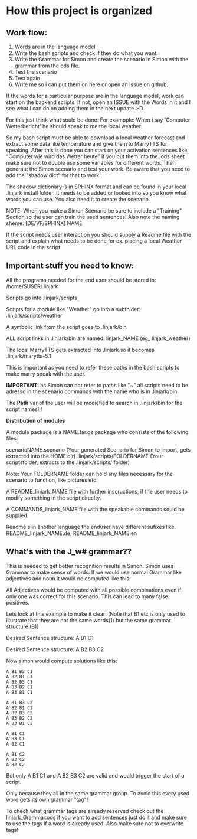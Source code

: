 How this project is organized
==============================

Work flow:
----------

1. Words are in the language model
2. Write the bash scripts and check if they do what you want.
3. Write the Grammar for Simon and create the scenario in Simon with the grammar from the ods file.
4. Test the scenario 
5. Test again
6. Write me so i can put them on here or open an Issue on github. 


If the words for a particular purpose are in the language model, work can start on the backend scripts. If not, open an ISSUE with the Words in it and I see what I can do on adding them in the next update :-D

For this just think what sould be done. For exampple: When i say 'Computer Wetterbericht' he should speak to me the local weather. 

So my bash script must be able to download a local weather forecast and extract some data like temperature and give them to MarryTTS for speaking. After this is done you can start on your activation sentences like: "Computer wie wird das Wetter heute" if you put them into the .ods sheet make sure not to double use some variables for different words.
Then generate the Simon scenario and test your work. Be aware that you need to add the "shadow dict" for that to work. 

The shadow dictionary is in SPHINX format and can be found in your local .linjark install folder. It needs to be added or looked into so you know what words you can use. You also need it to create the scenario.

NOTE: When you make a Simon Scenario be sure to include a "Training" Section so the user can train the used sentences!
Also note the naming sheme: [DE/VF/SPHINX] NAME

If the script needs user interaction you should supply a Readme file with the script and explain what needs to be done for ex. placing a local Weather URL code in the script.

Important stuff you need to know:
---------------------------------

All the programs needed for the end user should be stored in: /home/$USER/.linjark

Scripts go into .linjark/scripts

Scripts for a module like "Weather" go into a subfolder: .linjark/scripts/weather

A symbolic link from the script goes to .linjark/bin

ALL script links in .linjark/bin are named: linjark_NAME (eg_ linjark_weather)

The local MarryTTS gets extracted into .linjark so it becomes .linjark/marytts-5.1

This is important as you need to refer these paths in the bash scripts to make marry speak with the user.

__IMPORTANT:__ as Simon can not refer to paths like "~" all scripts need to be adressd in the scenario commands with the name who is in .linjark/bin

The __Path__ var of the user will be modiefied to search in .linjark/bin for the script names!!!

__Distribution of modules__

A module package is a NAME.tar.gz package who consists of the following files:

scenarioNAME.scenario (Your generated Scenario for Simon to import, gets extracted into the HOME dir)
.linjark/scripts/FOLDERNAME (Your scriptsfolder, extracts to the .linjark/scripts/ folder)

Note: Your FOLDERNAME folder can hold any files necessary for the scenario to function, like pictures etc. 

A README_linjark_NAME file with further inscructions, if the user needs to modify something in the script direclty.

A COMMANDS_linjark_NAME file with the speakable commands sould be supplied.

Readme's in another language the enduser have different sufixes like. README_linjark_NAME.de, README_linjark_NAME.en

What's with the J_w# grammar??
---------------------------

This is needed to get better recognition results in Simon. Simon uses Grammar to make sense of words.
If we would use normal Grammar like adjectives and noun it would ne computed like this:

All Adjectives would be computed with all possible combinations even if only one was correct for this scenario. This can lead to many false positives.

Lets look at this example to make it clear:
(Note that B1 etc is only used to illustrate that they are not the same words(1) but the same grammar structure (B))

Desired Sentence structure: A B1 C1 

Desired Sentence structure: A B2 B3 C2

Now simon would compute solutions like this:

```
A B1 B3 C1
A B2 B1 C1
A B2 B3 C1
A B3 B2 C1
A B3 B1 C1

A B1 B3 C2
A B2 B1 C2
A B2 B3 C2
A B3 B2 C2
A B3 B1 C2

A B1 C1 
A B3 C1
A B2 C1

A B1 C2 
A B3 C2
A B2 C2
```

But only A B1 C1 and A B2 B3 C2 are valid and would trigger the start of a script.

Only because they all in the same grammar group. To avoid this every used word gets its own grammar "tag"!

To check what grammar tags are already reserved check out the linjark_Grammar.ods if you want to add sentences just do it and make sure to use the tags if a word is already used. Also make sure not to overwrite tags!




